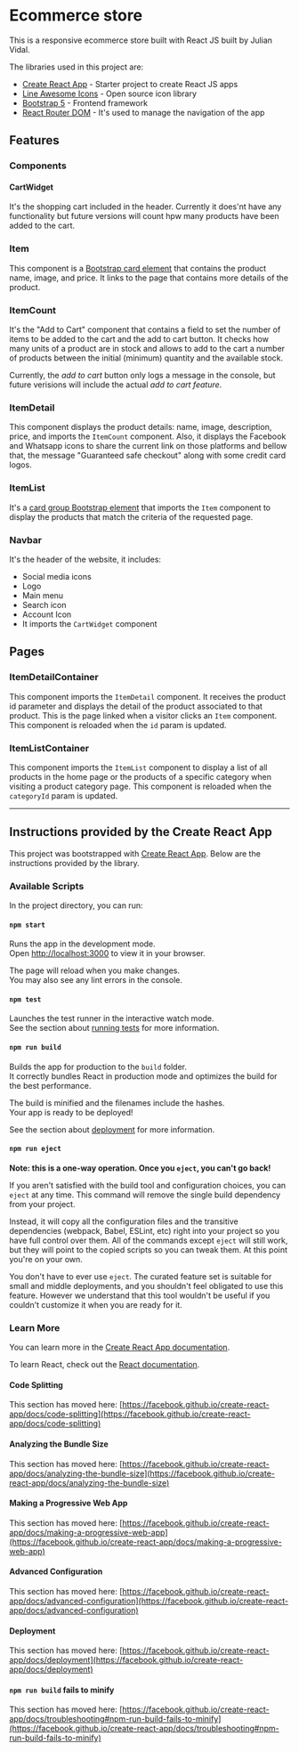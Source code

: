 # Ecommerce store
This is a responsive ecommerce store built with React JS built by Julian Vidal. 

The libraries used in this project are:
- [Create React App](https://github.com/facebook/create-react-app) - Starter project to create React JS apps
- [Line Awesome Icons](https://icons8.com/line-awesome) - Open source icon library
- [Bootstrap 5](https://getbootstrap.com/docs/5.1/getting-started/introduction/) - Frontend framework
- [React Router DOM](https://v5.reactrouter.com/web/guides/quick-start) - It's used to manage the navigation of the app

## Features

### Components

#### CartWidget
It's the shopping cart included in the header. Currently it does'nt have any functionality but future versions will count hpw many products have been added to the cart.

### Item
This component is a [Bootstrap card element](https://getbootstrap.com/docs/5.0/components/card/) that contains the product name, image, and price. It links to the page that contains more details of the product.

### ItemCount
It's the "Add to Cart" component that contains a field to set the number of items to be added to the cart and the add to cart button. It checks how many units of a product are in stock and allows to add to the cart a number of products between the initial (minimum) quantity and the available stock. 

Currently, the *add to cart* button only logs a message in the console, but future verisions will include the actual *add to cart feature*.


### ItemDetail
This component displays the product details: name, image, description, price, and imports the `ItemCount` component. Also, it displays the Facebook and Whatsapp icons to share the current link on those platforms and bellow that, the message "Guaranteed safe checkout" along with some credit card logos.

### ItemList
It's a [card group Bootstrap element](https://getbootstrap.com/docs/5.0/components/card/#card-groups) that imports the `Item` component to display the products that match the criteria of the requested page.

### Navbar
It's the header of the website, it includes:
- Social media icons
- Logo
- Main menu
- Search icon
- Account Icon
- It imports the `CartWidget` component

## Pages
### ItemDetailContainer
This component imports the `ItemDetail` component. It receives the product id parameter and displays the detail of the product associated to that product. This is the page linked when a visitor clicks an `Item` component. This component is reloaded when the `id` param is updated.

### ItemListContainer
This component imports the `ItemList` component to display a list of all products in the home page or the products of a specific category when visiting a product category page. This component is reloaded when the `categoryId` param is updated.

---

## Instructions provided by the Create React App

This project was bootstrapped with [Create React App](https://github.com/facebook/create-react-app). Below are the instructions provided by the library.

### Available Scripts

In the project directory, you can run:

#### `npm start`

Runs the app in the development mode.\
Open [http://localhost:3000](http://localhost:3000) to view it in your browser.

The page will reload when you make changes.\
You may also see any lint errors in the console.

#### `npm test`

Launches the test runner in the interactive watch mode.\
See the section about [running tests](https://facebook.github.io/create-react-app/docs/running-tests) for more information.

#### `npm run build`

Builds the app for production to the `build` folder.\
It correctly bundles React in production mode and optimizes the build for the best performance.

The build is minified and the filenames include the hashes.\
Your app is ready to be deployed!

See the section about [deployment](https://facebook.github.io/create-react-app/docs/deployment) for more information.

#### `npm run eject`

**Note: this is a one-way operation. Once you `eject`, you can't go back!**

If you aren't satisfied with the build tool and configuration choices, you can `eject` at any time. This command will remove the single build dependency from your project.

Instead, it will copy all the configuration files and the transitive dependencies (webpack, Babel, ESLint, etc) right into your project so you have full control over them. All of the commands except `eject` will still work, but they will point to the copied scripts so you can tweak them. At this point you're on your own.

You don't have to ever use `eject`. The curated feature set is suitable for small and middle deployments, and you shouldn't feel obligated to use this feature. However we understand that this tool wouldn't be useful if you couldn't customize it when you are ready for it.

### Learn More

You can learn more in the [Create React App documentation](https://facebook.github.io/create-react-app/docs/getting-started).

To learn React, check out the [React documentation](https://reactjs.org/).

#### Code Splitting

This section has moved here: [https://facebook.github.io/create-react-app/docs/code-splitting](https://facebook.github.io/create-react-app/docs/code-splitting)

#### Analyzing the Bundle Size

This section has moved here: [https://facebook.github.io/create-react-app/docs/analyzing-the-bundle-size](https://facebook.github.io/create-react-app/docs/analyzing-the-bundle-size)

#### Making a Progressive Web App

This section has moved here: [https://facebook.github.io/create-react-app/docs/making-a-progressive-web-app](https://facebook.github.io/create-react-app/docs/making-a-progressive-web-app)

#### Advanced Configuration

This section has moved here: [https://facebook.github.io/create-react-app/docs/advanced-configuration](https://facebook.github.io/create-react-app/docs/advanced-configuration)

#### Deployment

This section has moved here: [https://facebook.github.io/create-react-app/docs/deployment](https://facebook.github.io/create-react-app/docs/deployment)

#### `npm run build` fails to minify

This section has moved here: [https://facebook.github.io/create-react-app/docs/troubleshooting#npm-run-build-fails-to-minify](https://facebook.github.io/create-react-app/docs/troubleshooting#npm-run-build-fails-to-minify)
